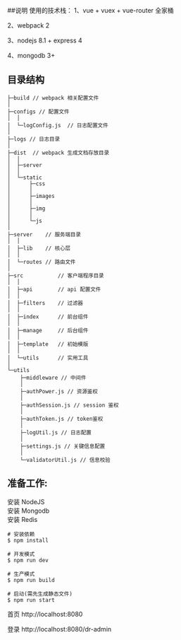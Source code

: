 ##说明
使用的技术栈：
1、vue + vuex + vue-router 全家桶

2、webpack 2

3、nodejs 8.1 + express 4

4、mongodb 3+

## 目录结构

```
├─build // webpack 相关配置文件
│
├─configs // 配置文件
│  │  
│  └─logConfig.js  // 日志配置文件
│ 
├─logs // 日志目录
│
├─dist  // webpack 生成文档存放目录
│  │
│  ├─server
│  │
│  └─static
│      ├─css
│      │
│      ├─images
│      │
│      ├─img
│      │
│      └─js
│
├─server    // 服务端目录
│  │
│  ├─lib    // 核心层
│  │
│  └─routes // 路由文件
│
├─src           // 客户端程序目录
│  │
│  ├─api        // api 配置文件
│  │
│  ├─filters    // 过滤器
│  │
│  ├─index      // 前台组件
│  │
│  ├─manage     // 后台组件
│  │
│  ├─template   // 初始模版
│  │
│  └─utils      // 实用工具
│
└─utils
    ├─middleware // 中间件
    │
    ├─authPower.js // 资源鉴权
    │
    ├─authSession.js // session 鉴权
    │
    ├─authToken.js // token鉴权
    │
    ├─logUtil.js // 日志配置
    │
    ├─settings.js // 关键信息配置
    │
    └─validatorUtil.js // 信息校验

```


## 准备工作:
安装 NodeJS  
安装 Mongodb  
安装 Redis  

```shell
# 安装依赖
$ npm install

# 开发模式
$ npm run dev

# 生产模式
$ npm run build

# 启动(需先生成静态文件)
$ npm run start
```

首页
http://localhost:8080

登录
http://localhost:8080/dr-admin

